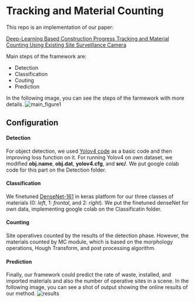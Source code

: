 # Tracking and Material Counting

This repo is an implementation of our paper:

[Deep-Learning Based Construction Progress Tracking and Material Counting Using Existing Site Surveillance Camera](https://)

Main steps of the framework are:
- Detection
- Classification
- Couting
- Prediction

In the following image, you can see the steps of the farmework with more details.
![main_figure1](https://user-images.githubusercontent.com/119409598/216583159-1b5eb1fe-525b-44cf-a351-941d647f44de.gif)

## Configuration
#### Detection
For object detection, we used [Yolov4 code](https://github.com/AlexeyAB/darknet) as a basic code and then improving loss function on it.
For running Yolov4 on own dataset, we modified **obj.name**, **obj.dat**, **yolov4.cfg**, and **src/**.
We put google colab code for this part on the Detection folder.
#### Classification
We finetuned [DenseNet-161](https://github.com/flyyufelix/DenseNet-Keras) in keras platform for our three classes of materials (0: *left*, 1: *frontal*, and 2: *right*). We put the finetuned denseNet for own data, implementing google colab on the Classificatin folder.
#### Counting
Site operatives counted by the results of the detection phase. However, the materials counted by MC module, which is based on the morphology operations, Hough Transform, and post processing algorithm.
#### Prediction
Finally, our framework could predict the rate of waste, installed, and imported materials and also the number of operative sites in a scene.
In the following image, you can see a shot of output showing the online results of our method.
![results](https://user-images.githubusercontent.com/119409598/216586314-dd6eae0f-ce20-4a97-b88d-9a1f280bd50a.gif)

